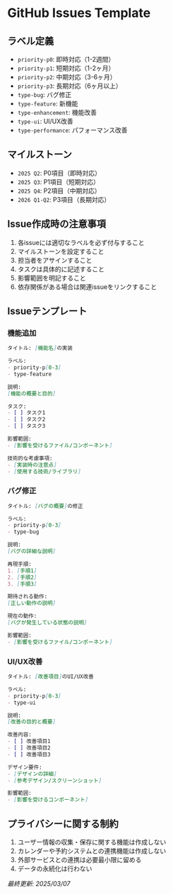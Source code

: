 # GitHub Issues Template

## ラベル定義
- `priority-p0`: 即時対応（1-2週間）
- `priority-p1`: 短期対応（1-2ヶ月）
- `priority-p2`: 中期対応（3-6ヶ月）
- `priority-p3`: 長期対応（6ヶ月以上）
- `type-bug`: バグ修正
- `type-feature`: 新機能
- `type-enhancement`: 機能改善
- `type-ui`: UI/UX改善
- `type-performance`: パフォーマンス改善

## マイルストーン
- `2025 Q2`: P0項目（即時対応）
- `2025 Q3`: P1項目（短期対応）
- `2025 Q4`: P2項目（中期対応）
- `2026 Q1-Q2`: P3項目（長期対応）

## Issue作成時の注意事項

1. 各issueには適切なラベルを必ず付与すること
2. マイルストーンを設定すること
3. 担当者をアサインすること
4. タスクは具体的に記述すること
5. 影響範囲を明記すること
6. 依存関係がある場合は関連issueをリンクすること

## Issueテンプレート

### 機能追加

```markdown
タイトル: [機能名]の実装

ラベル:
- priority-p[0-3]
- type-feature

説明:
[機能の概要と目的]

タスク:
- [ ] タスク1
- [ ] タスク2
- [ ] タスク3

影響範囲:
- [影響を受けるファイル/コンポーネント]

技術的な考慮事項:
- [実装時の注意点]
- [使用する技術/ライブラリ]
```

### バグ修正

```markdown
タイトル: [バグの概要]の修正

ラベル:
- priority-p[0-3]
- type-bug

説明:
[バグの詳細な説明]

再現手順:
1. [手順1]
2. [手順2]
3. [手順3]

期待される動作:
[正しい動作の説明]

現在の動作:
[バグが発生している状態の説明]

影響範囲:
- [影響を受けるファイル/コンポーネント]
```

### UI/UX改善

```markdown
タイトル: [改善項目]のUI/UX改善

ラベル:
- priority-p[0-3]
- type-ui

説明:
[改善の目的と概要]

改善内容:
- [ ] 改善項目1
- [ ] 改善項目2
- [ ] 改善項目3

デザイン要件:
- [デザインの詳細]
- [参考デザイン/スクリーンショット]

影響範囲:
- [影響を受けるコンポーネント]
```

## プライバシーに関する制約

1. ユーザー情報の収集・保存に関する機能は作成しない
2. カレンダーや予約システムとの連携機能は作成しない
3. 外部サービスとの連携は必要最小限に留める
4. データの永続化は行わない

_最終更新: 2025/03/07_
